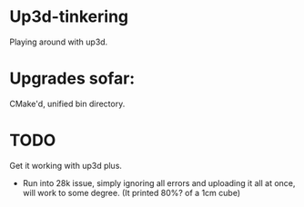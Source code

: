 # Up3d-tinkering
Playing around with up3d. 

# Upgrades sofar:
CMake'd, unified bin directory.

# TODO
Get it working with up3d plus.
  * Run into 28k issue, simply ignoring all errors and uploading it all at once, will work to some degree. (It printed 80%? of a 1cm cube)

